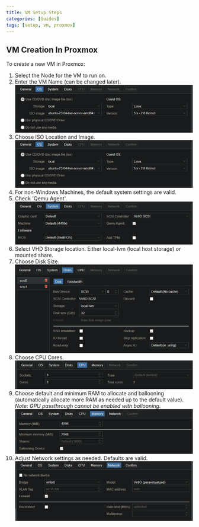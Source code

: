 ```yaml
---
title: VM Setup Steps
categories: [Guides]
tags: [setup, vm, proxmox]
---
```


## VM Creation In Proxmox

To create a new VM in Proxmox:

1. Select the Node for the VM to run on.
2. Enter the VM Name (can be changed later).
  ![alt text](assets/img/2025-01-23-VMSetup/image.png)
3. Choose ISO Location and Image.
  ![alt text](assets/img/2025-01-23-VMSetup/image-2.png)
4. For non-Windows Machines, the default system settings are valid.
5. Check 'Qemu Agent'.
  ![alt text](assets/img/2025-01-23-VMSetup/image-3.png)
6. Select VHD Storage location. Either local-lvm (local host storage) or mounted share.
7. Choose Disk Size.
  ![alt text](assets/img/2025-01-23-VMSetup/image-4.png)
8. Choose CPU Cores.
  ![alt text](assets/img/2025-01-23-VMSetup/image-5.png)
9. Choose default and minimum RAM to allocate and ballooning (automatically allocate more RAM as needed up to the default value).
*Note: GPU passthrough cannot be enabled with ballooning.*
  ![alt text](assets/img/2025-01-23-VMSetup/image-6.png)
10. Adjust Network settings as needed. Defaults are valid.
  ![alt text](assets/img/2025-01-23-VMSetup/image-7.png)

